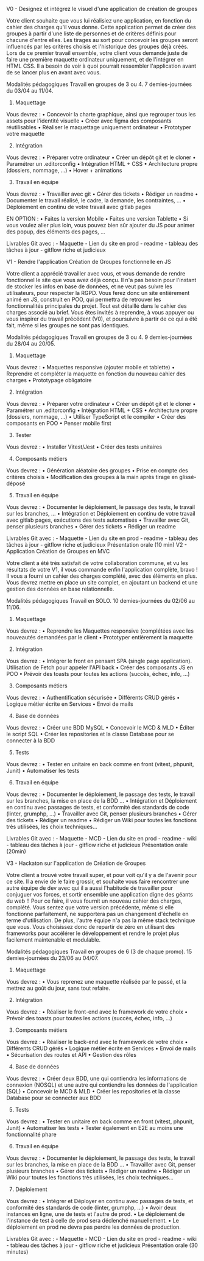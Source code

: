 V0 - Designez et intégrez le visuel d'une application de création de groupes 

Votre client souhaite que vous lui réalisiez une application, en fonction du cahier des 
charges qu'il vous donne. Cette application permet de créer des groupes à partir d'une 
liste de personnes et de critères définis pour chacune d'entre elles. Les tirages au sort 
pour concevoir les groupes seront influencés par les critères choisis et l'historique des 
groupes déjà créés. Lors de ce premier travail ensemble, votre client vous demande 
juste de faire une première maquette ordinateur uniquement, et de l'intégrer en HTML 
CSS. Il a besoin de voir à quoi pourrait ressembler l'application avant de se lancer plus 
en avant avec vous. 

Modalités pédagogiques 
Travail en groupes de 3 ou 4. 
7 demies-journées du 03/04 au 11/04. 

1. Maquettage 

Vous devrez : 
• Concevoir la charte graphique, ainsi que regrouper tous les assets pour l'identité 
visuelle 
• Créer avec figma des composants réutilisables 
• Réaliser le maquettage uniquement ordinateur 
• Prototyper votre maquette 

2. Intégration 

Vous devrez : 
• Préparer votre ordinateur 
• Créer un dépôt git et le cloner 
• Paramétrer un .editorconfig 
• Intégration HTML + CSS 
• Architecture propre (dossiers, nommage, …) 
• Hover + animations 

3. Travail en équipe 

Vous devrez : 
• Travailler avec git 
• Gérer des tickets 
• Rédiger un readme 
• Documenter le travail réalisé, le cadre, la demande, les contraintes, … 
• Déploiement en continu de votre travail avec gitlab pages 

EN OPTION : 
• Faites la version Mobile 
• Faites une version Tablette 
• Si vous voulez aller plus loin, vous pouvez bien sûr ajouter du JS pour animer des 
popup, des éléments des pages, ... 

Livrables 
Git avec : - Maquette - Lien du site en prod - readme - tableau des tâches à jour - gitflow 
riche et judicieux 

V1 - Rendre l'application Création de Groupes fonctionnelle en JS 

Votre client a apprécié travailler avec vous, et vous demande de rendre fonctionnel le 
site que vous avez déjà conçu. Il n'a pas besoin pour l'instant de stocker les infos en 
base de données, et ne veut pas suivre les utilisateurs, pour respecter la RGPD. Vous 
ferez donc un site entièrement animé en JS, construit en POO, qui permettra de 
retrouver les fonctionnalités principales du projet. Tout est détaillé dans le cahier des 
charges associé au brief. Vous êtes invités à reprendre, à vous appuyer ou vous inspirer 
du travail précédent (V0), et poursuivre à partir de ce qui a été fait, même si les groupes 
ne sont pas identiques. 

Modalités pédagogiques 
Travail en groupes de 3 ou 4. 
9 demies-journées du 28/04 au 20/05. 

1. Maquettage 

Vous devrez : 
• Maquettes responsive (ajouter mobile et tablette) 
• Reprendre et compléter la maquette en fonction du nouveau cahier des charges 
• Prototypage obligatoire 

2. Intégration 

Vous devrez : 
• Préparer votre ordinateur 
• Créer un dépôt git et le cloner 
• Paramétrer un .editorconfig 
• Intégration HTML + CSS 
• Architecture propre (dossiers, nommage, …) 
• Utiliser TypeScript et le compiler 
• Créer des composants en POO 
• Penser mobile first 

3. Tester 

Vous devrez : 
• Installer Vitest/Jest 
• Créer des tests unitaires 

4. Composants métiers 

Vous devrez : 
• Génération aléatoire des groupes 
• Prise en compte des critères choisis 
• Modification des groupes à la main après tirage en glissé-déposé 

5. Travail en équipe 

Vous devrez : 
• Documenter le déploiement, le passage des tests, le travail sur les branches, … 
• Intégration et Déploiement en continu de votre travail avec gitlab pages, 
exécutions des tests automatisés 
• Travailler avec Git, penser plusieurs branches 
• Gérer des tickets 
• Rédiger un readme 

Livrables 
Git avec : - Maquette - Lien du site en prod - readme - tableau des tâches à jour - gitflow 
riche et judicieux Présentation orale (10 min) 
V2 - Application Création de Groupes en MVC 

Votre client a été très satisfait de votre collaboration commune, et vu les résultats de 
votre V1, il vous commande enfin l'application complète, bravo ! Il vous a fourni un 
cahier des charges complété, avec des éléments en plus. Vous devrez mettre en place 
un site complet, en ajoutant un backend et une gestion des données en base 
relationnelle. 

Modalités pédagogiques 
Travail en SOLO. 
10 demies-journées du 02/06 au 11/06. 

1. Maquettage 

Vous devrez : 
• Reprendre les Maquettes responsive (complétées avec les nouveautés 
demandées par le client 
• Prototyper entièrement la maquette 

2. Intégration 

Vous devrez : 
• Intégrer le front en pensant SPA (single page application). Utilisation de Fetch 
pour appeler l'API back 
• Créer des composants JS en POO 
• Prévoir des toasts pour toutes les actions (succès, échec, info, ...) 

3. Composants métiers 

Vous devrez : 
• Authentification sécurisée 
• Différents CRUD gérés 
• Logique métier écrite en Services 
• Envoi de mails 

4. Base de données 

Vous devrez : 
• Créer une BDD MySQL 
• Concevoir le MCD & MLD 
• Éditer le script SQL 
• Créer les repositories et la classe Database pour se connecter à la BDD 

5. Tests 

Vous devrez : 
• Tester en unitaire en back comme en front (vitest, phpunit, Junit) 
• Automatiser les tests 

6. Travail en équipe 

Vous devrez : 
• Documenter le déploiement, le passage des tests, le travail sur les branches, la 
mise en place de la BDD … 
• Intégration et Déploiement en continu avec passages de tests, et conformité des 
standards de code (linter, grumphp, …) 
• Travailler avec Git, penser plusieurs branches 
• Gérer des tickets 
• Rédiger un readme 
• Rédiger un Wiki pour toutes les fonctions très utilisées, les choix techniques… 

Livrables 
Git avec : - Maquette - MCD - Lien du site en prod - readme - wiki - tableau des tâches à 
jour - gitflow riche et judicieux Présentation orale (20min) 

V3 - Hackaton sur l'application de Création de Groupes 

Votre client a trouvé votre travail super, et pour voit qu'il y a de l'avenir pour ce site. Il a 
envie de le faire grossir, et souhaite vous faire rencontrer une autre équipe de dev avec 
qui il a aussi l'habitude de travailler pour conjuguer vos forces, et sortir ensemble une 
application digne des géants du web !! Pour ce faire, il vous fournit un nouveau cahier 
des charges, complété. Vous sentez que votre version précédente, même si elle 
fonctionne parfaitement, ne supportera pas un changement d'échelle en terme 
d'utilisation. De plus, l'autre équipe n'a pas la même stack technique que vous. Vous 
choisissez donc de repartir de zéro en utilisant des frameworks pour accélérer le 
développement et rendre le projet plus facilement maintenable et modulable. 

Modalités pédagogiques 
Travail en groupes de 6 (3 de chaque promo). 
15 demies-journées du 23/06 au 04/07. 

1. Maquettage 

Vous devrez : 
• Vous reprenez une maquette réalisée par le passé, et la mettrez au goût du jour, 
sans tout refaire. 

2. Intégration 

Vous devrez : 
• Réaliser le front-end avec le framework de votre choix 
• Prévoir des toasts pour toutes les actions (succès, échec, info, ...) 

3. Composants métiers 

Vous devrez : 
• Réaliser le back-end avec le framework de votre choix 
• Différents CRUD gérés 
• Logique métier écrite en Services 
• Envoi de mails 
• Sécurisation des routes et API 
• Gestion des rôles 

4. Base de données 

Vous devrez : 
• Créer deux BDD, une qui contiendra les informations de connexion (NOSQL) et 
une autre qui contiendra les données de l'application (SQL) 
• Concevoir le MCD & MLD 
• Créer les repositories et la classe Database pour se connecter aux BDD 

5. Tests 

Vous devrez : 
• Tester en unitaire en back comme en front (vitest, phpunit, Junit) 
• Automatiser les tests 
• Tester également en E2E au moins une fonctionnalité phare 

6. Travail en équipe 

Vous devrez : 
• Documenter le déploiement, le passage des tests, le travail sur les branches, la 
mise en place de la BDD … 
• Travailler avec Git, penser plusieurs branches 
• Gérer des tickets 
• Rédiger un readme 
• Rédiger un Wiki pour toutes les fonctions très utilisées, les choix techniques… 

7. Déploiement 

Vous devrez : 
• Intégrer et Déployer en continu avec passages de tests, et conformité des 
standards de code (linter, grumphp, …) 
• Avoir deux instances en ligne, une de tests et l'autre de prod. 
• Le déploiement de l'instance de test à celle de prod sera déclenché 
manuellement. 
• Le déploiement en prod ne devra pas perdre les données de production. 

Livrables 
Git avec : - Maquette - MCD - Lien du site en prod - readme - wiki - tableau des tâches à 
jour - gitflow riche et judicieux Présentation orale (30 minutes)